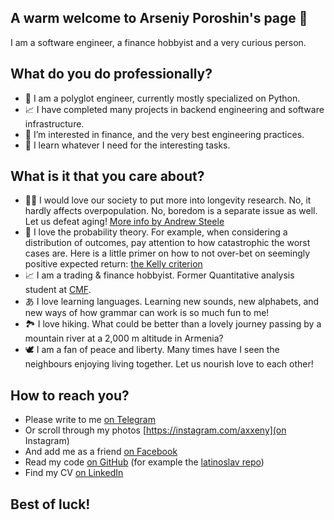 ## A warm welcome to Arseniy Poroshin's page 💙

I am a software engineer, a finance hobbyist and a very curious person.

## What do you do professionally?

- 🐍 I am a polyglot engineer, currently mostly specialized on Python.
- 📈 I have completed many projects in backend engineering and software infrastructure.
- 👀 I’m interested in finance, and the very best engineering practices.
- 🌱 I learn whatever I need for the interesting tasks.

## What is it that you care about?

- 🧑‍🌾 I would love our society to put more into longevity research. No, it hardly affects overpopulation. No, boredom is a separate issue as well. Let us defeat aging! [More info by Andrew Steele](https://youtu.be/fX9P1xuIJGg)
- 🎲 I love the probability theory. For example, when considering a distribution of outcomes, pay attention to how catastrophic the worst cases are. Here is a little primer on how to not over-bet on seemingly positive expected return: [the Kelly criterion](https://en.wikipedia.org/wiki/Kelly_criterion)
- 📈 I am a trading & finance hobbyist. Former Quantitative analysis student at [CMF](https://www.linkedin.com/company/cmf-ynvrsty/).
- あ I love learning languages. Learning new sounds, new alphabets, and new ways of how grammar can work is so much fun to me!
- 🏞 I love hiking. What could be better than a lovely journey passing by a mountain river at a 2,000 m altitude in Armenia?
- 🕊 I am a fan of peace and liberty. Many times have I seen the neighbours enjoying living together. Let us nourish love to each other!

## How to reach you?

- Please write to me [on Telegram](https://t.me/axxeny)
- Or scroll through my photos [https://instagram.com/axxeny](on Instagram)
- And add me as a friend [on Facebook](https://facebook.com/axxeny)
- Read my code [on GitHub](https://github.com/axxeny) (for example the [latinoslav repo](https://github.com/axxeny/latinoslav))
- Find my CV [on LinkedIn](https://linkedin.com/in/axxeny)

## Best of luck!
